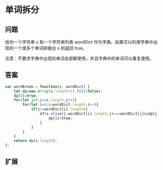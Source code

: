 # 单词拆分
## 问题
给你一个字符串 s 和一个字符串列表 wordDict 作为字典。如果可以利用字典中出现的一个或多个单词拼接出 s 则返回 true。

注意：不要求字典中出现的单词全部都使用，并且字典中的单词可以重复使用。

## 答案
```js
var wordBreak = function(s, wordDict) {
    let dp=new Array(s.length+1).fill(false);
    dp[0]=true;
    for(let j=0;j<=s.length;j++){
        for(let i=0;i<wordDict.length;i++){
            if(j>=wordDict[i].length){
                if(s.slice(j-wordDict[i].length,j)===wordDict[i]&&dp[j-wordDict[i].length]){
                    dp[j]=true;
                }
            }
        }
    }
    return dp[s.length];
};
```
## 扩展